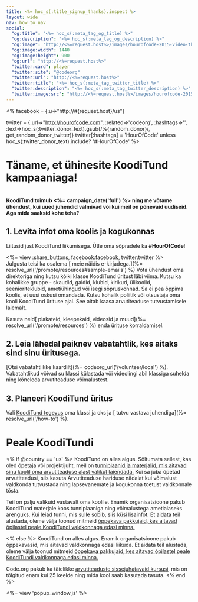 ```yaml
---
title: <%= hoc_s(:title_signup_thanks).inspect %>
layout: wide
nav: how_to_nav
social:
  "og:title": "<%= hoc_s(:meta_tag_og_title) %>"
  "og:description": "<%= hoc_s(:meta_tag_og_description) %>"
  "og:image": "http://<%=request.host%>/images/hourofcode-2015-video-thumbnail.png"
  "og:image:width": 1440
  "og:image:height": 900
  "og:url": "http://<%=request.host%>"
  "twitter:card": player
  "twitter:site": "@codeorg"
  "twitter:url": "http://<%=request.host%>"
  "twitter:title": "<%= hoc_s(:meta_tag_twitter_title) %>"
  "twitter:description": "<%= hoc_s(:meta_tag_twitter_description) %>"
  "twitter:image:src": "http://<%=request.host%>/images/hourofcode-2015-video-thumbnail.png"
---
```

<% facebook = {:u=>"http://#{request.host}/us"}

twitter = {:url=>"http://hourofcode.com", :related=>'codeorg', :hashtags=>'', :text=>hoc_s(:twitter_donor_text).gsub(/%{random_donor}/, get_random_donor_twitter)} twitter[:hashtags] = 'HourOfCode' unless hoc_s(:twitter_donor_text).include? '#HourOfCode' %>

# Täname, et ühinesite KoodiTund kampaaniaga!

<br /> **KoodiTund toimub <%= campaign_date('full') %> ning me võtame ühendust, kui uued juhendid valmivad või kui meil on põnevaid uudiseid. Aga mida saaksid kohe teha?**

## 1. Levita infot oma koolis ja kogukonnas

Liitusid just KoodiTund liikumisega. Ütle oma sõpradele ka **#HourOfCode**!

<%= view :share_buttons, facebook:facebook, twitter:twitter %> <br /> Julgusta teisi ka osalema [ meie näidis e-kirjadega.](%= resolve_url('/promote/resources#sample-emails') %) Võta ühendust oma direktoriga ning kutsu kõiki klasse KoodiTund üritust läbi viima. Kutsu ka kohalikke gruppe - skaudid, gaidid, klubid, kirikud, ülikoolid, seenioriteklubid, ametiühingud või isegi sõpruskonnad. Sa ei pea õppima koolis, et uusi oskusi omandada. Kutsu kohalik poliitik või otsustaja oma kooli KoodiTund ürituse ajal. See aitab kaasa arvutiteaduse tutvustamisele laiemalt.

Kasuta neid[ plakateid, kleepekaid, videosid ja muud](%= resolve_url('/promote/resources') %) enda ürituse korraldamisel.

## 2. Leia lähedal paiknev vabatahtlik, kes aitaks sind sinu üritusega.

[Otsi vabatahtlikke kaardilt](%= codeorg_url('/volunteer/local') %). Vabatahtlikud võivad su klassi külastada või videolingi abil klassiga suhelda ning kõneleda arvutiteaduse võimalustest.

## 3. Planeeri KoodiTund üritus

Vali [ KoodiTund tegevus](https://hourofcode.com/learn) oma klassi ja oks ja [ tutvu vastava juhendiga](%= resolve_url('/how-to') %).

# Peale KoodiTundi

<% if @country == 'us' %> KoodiTund on alles algus. Sõltumata sellest, kas oled õpetaja või projektijuht, meil on [ tunniplaanid ja materjalid, mis aitavad sinu koolil oma arvutiteaduse alast valikut laiendada.](https://code.org/yourschool) Kui sa juba õpetad arvutiteadusi, siis kasuta Arvutiteaduse hariduse nädalat kui võimalust valdkonda tutvustada ning lapsevanemate ja kogukonna toetust valdkonnale tõsta.

Teil on palju valikuid vastavalt oma koolile. Enamik organisatsioone pakub KoodiTund materjale koos tunniplaaniga ning võimalustega ametialaseks arenguks. Kui leiad tunni, mis sulle sobib, siis küsi lisainfot. Et aidata teil alustada, oleme välja toonud mitmeid [õppekava pakkujaid, kes aitavad õpilastel peale KoodiTundi valdkonnaga edasi minna.](https://hourofcode.com/beyond)

<% else %> KoodiTund on alles algus. Enamik organisatsioone pakub õppekavasid, mis aitavad valdkonnaga edasi liikuda. Et aidata teil alustada, oleme välja toonud mitmeid [õppekava pakkujaid, kes aitavad õpilastel peale KoodiTundi valdkonnaga edasi minna.](https://hourofcode.com/beyond)

Code.org pakub ka täielikke [ arvutiteaduste sissejuhatavaid kursusi](https://code.org/educate/curriculum/cs-fundamentals-international), mis on tõlgitud enam kui 25 keelde ning mida kool saab kasutada tasuta. <% end %>

<%= view 'popup_window.js' %>